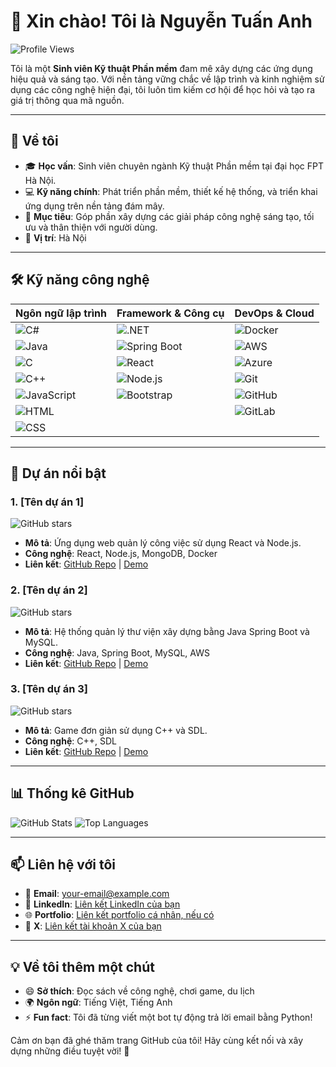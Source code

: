 # 👋 Xin chào! Tôi là Nguyễn Tuấn Anh

![Profile Views](https://komarev.com/ghpvc/?username=[your-github-username]&color=blue)

Tôi là một **Sinh viên Kỹ thuật Phần mềm** đam mê xây dựng các ứng dụng hiệu quả và sáng tạo. Với nền tảng vững chắc về lập trình và kinh nghiệm sử dụng các công nghệ hiện đại, tôi luôn tìm kiếm cơ hội để học hỏi và tạo ra giá trị thông qua mã nguồn.

---

## 🚀 Về tôi

- 🎓 **Học vấn**: Sinh viên chuyên ngành Kỹ thuật Phần mềm tại đại học FPT Hà Nội.
- 💻 **Kỹ năng chính**: Phát triển phần mềm, thiết kế hệ thống, và triển khai ứng dụng trên nền tảng đám mây.
- 🌟 **Mục tiêu**: Góp phần xây dựng các giải pháp công nghệ sáng tạo, tối ưu và thân thiện với người dùng.
- 📍 **Vị trí**: Hà Nội

---

## 🛠️ Kỹ năng công nghệ

| **Ngôn ngữ lập trình** | **Framework & Công cụ** | **DevOps & Cloud** |
|------------------------|-------------------------|--------------------|
| ![C#](https://img.shields.io/badge/C%23-239120?logo=csharp&logoColor=white) | ![.NET](https://img.shields.io/badge/.NET-512BD4?logo=dotnet&logoColor=white) | ![Docker](https://img.shields.io/badge/Docker-2496ED?logo=docker&logoColor=white) |
| ![Java](https://img.shields.io/badge/Java-ED8B00?logo=java&logoColor=white) | ![Spring Boot](https://img.shields.io/badge/Spring%20Boot-6DB33F?logo=spring-boot&logoColor=white) | ![AWS](https://img.shields.io/badge/AWS-232F3E?logo=amazon-aws&logoColor=white) |
| ![C](https://img.shields.io/badge/C-A8B9CC?logo=c&logoColor=white) | ![React](https://img.shields.io/badge/React-61DAFB?logo=react&logoColor=black) | ![Azure](https://img.shields.io/badge/Azure-0078D4?logo=microsoft-azure&logoColor=white) |
| ![C++](https://img.shields.io/badge/C++-00599C?logo=c%2B%2B&logoColor=white) | ![Node.js](https://img.shields.io/badge/Node.js-339933?logo=node.js&logoColor=white) | ![Git](https://img.shields.io/badge/Git-F05032?logo=git&logoColor=white) |
| ![JavaScript](https://img.shields.io/badge/JavaScript-F7DF1E?logo=javascript&logoColor=black) | ![Bootstrap](https://img.shields.io/badge/Bootstrap-7952B3?logo=bootstrap&logoColor=white) | ![GitHub](https://img.shields.io/badge/GitHub-181717?logo=github&logoColor=white) |
| ![HTML](https://img.shields.io/badge/HTML5-E34F26?logo=html5&logoColor=white) | | ![GitLab](https://img.shields.io/badge/GitLab-FC6D26?logo=gitlab&logoColor=white) |
| ![CSS](https://img.shields.io/badge/CSS3-1572B6?logo=css3&logoColor=white) | | |

---

## 🌟 Dự án nổi bật

### 1. [Tên dự án 1]
![GitHub stars](https://img.shields.io/github/stars/[your-github-username]/[repo-name]?style=social)
- **Mô tả**: Ứng dụng web quản lý công việc sử dụng React và Node.js.
- **Công nghệ**: React, Node.js, MongoDB, Docker
- **Liên kết**: [GitHub Repo](https://github.com/[your-github-username]/[repo-name]) | [Demo](#)

### 2. [Tên dự án 2]
![GitHub stars](https://img.shields.io/github/stars/[your-github-username]/[repo-name]?style=social)
- **Mô tả**: Hệ thống quản lý thư viện xây dựng bằng Java Spring Boot và MySQL.
- **Công nghệ**: Java, Spring Boot, MySQL, AWS
- **Liên kết**: [GitHub Repo](https://github.com/[your-github-username]/[repo-name]) | [Demo](#)

### 3. [Tên dự án 3]
![GitHub stars](https://img.shields.io/github/stars/[your-github-username]/[repo-name]?style=social)
- **Mô tả**: Game đơn giản sử dụng C++ và SDL.
- **Công nghệ**: C++, SDL
- **Liên kết**: [GitHub Repo](https://github.com/[your-github-username]/[repo-name]) | [Demo](#)

---

## 📊 Thống kê GitHub

![GitHub Stats](https://github-readme-stats.vercel.app/api?username=[your-github-username]&show_icons=true&theme=radical)
![Top Languages](https://github-readme-stats.vercel.app/api/top-langs/?username=[your-github-username]&layout=compact&theme=radical)

---

## 📫 Liên hệ với tôi

- 📧 **Email**: [your-email@example.com](mailto:your-email@example.com)
- 🔗 **LinkedIn**: [Liên kết LinkedIn của bạn](https://www.linkedin.com/in/[your-linkedin-username])
- 🌐 **Portfolio**: [Liên kết portfolio cá nhân, nếu có](#)
- 💬 **X**: [Liên kết tài khoản X của bạn](https://x.com/[your-x-username])

---

## 💡 Về tôi thêm một chút

- 😄 **Sở thích**: Đọc sách về công nghệ, chơi game, du lịch
- 🌍 **Ngôn ngữ**: Tiếng Việt, Tiếng Anh
- ⚡ **Fun fact**: Tôi đã từng viết một bot tự động trả lời email bằng Python!

Cảm ơn bạn đã ghé thăm trang GitHub của tôi! Hãy cùng kết nối và xây dựng những điều tuyệt vời! 🚀
